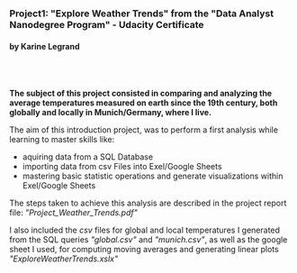 ### Project1: "Explore Weather Trends" from the "Data Analyst Nanodegree Program" - Udacity Certificate
#### by Karine Legrand    
<br />
<br />

**The subject of this project consisted in comparing and analyzing the average temperatures measured on earth since the 19th century, both globally and locally in Munich/Germany, where I live.** 

The aim of this introduction project, was to perform a first analysis while learning to master skills like:
  - aquiring data from a SQL Database
  - importing data from csv Files into Exel/Google Sheets
  - mastering basic statistic operations and generate visualizations       within Exel/Google Sheets


The steps taken to achieve this analysis are described in the project report file: _"Project\_Weather\_Trends.pdf"_

I also included the _csv_ files for global and local temperatures I generated from the SQL queries _"global.csv"_ and _"munich.csv"_, as well as the google sheet I used, for computing moving averages and generating linear plots _"ExploreWeatherTrends.xslx"_
